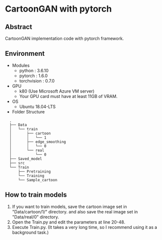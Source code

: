 # CartoonGAN with pytorch

## Abstract

CartoonGAN implementation code with pytorch framework.

## Environment

- Modules
  - python : 3.6.10
  - pytorch : 1.6.0
  - torchvision : 0.7.0
- GPU
  - k80 (Use Microsoft Azure VM server)
  - Your GPU card must have at least 11GB of VRAM.
- OS
  - Ubuntu 18.04-LTS
- Folder Structure

```
  .
  ├── Data
  │   └── train
  │       ├── cartoon
  │       │   └── 1
  │       ├── edge_smoothing
  │       │   └── 0
  │       └── real
  │           └── 0
  ├── Saved_model
  ├── src
  └── Train
      ├── Pretraining
      └── Training
      └── Sample_cartoon
```

## How to train models

1. If you want to train models, save the cartoon image set in "Data/cartoon/1/" directory. and also save the real image set in "Data/real/0" directory.
2. Open the Train.py and edit the parameters at line 20-48.
3. Execute Train.py. (It takes a very long time, so I recommend using it as a background task.)
